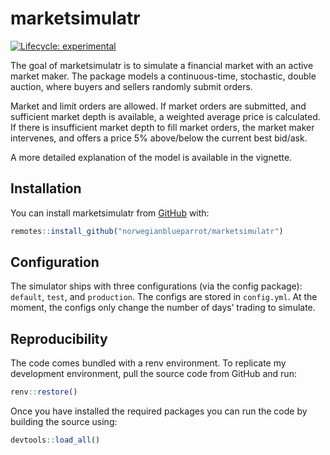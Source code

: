
<!-- README.md is generated from README.Rmd. Please edit that file -->

# marketsimulatr

<!-- badges: start -->

[![Lifecycle:
experimental](https://img.shields.io/badge/lifecycle-experimental-orange.svg)](https://lifecycle.r-lib.org/articles/stages.html#experimental)
<!-- badges: end -->

The goal of marketsimulatr is to simulate a financial market with an
active market maker. The package models a continuous-time, stochastic,
double auction, where buyers and sellers randomly submit orders.

Market and limit orders are allowed. If market orders are submitted, and
sufficient market depth is available, a weighted average price is
calculated. If there is insufficient market depth to fill market orders,
the market maker intervenes, and offers a price 5% above/below the
current best bid/ask.

A more detailed explanation of the model is available in the vignette.

## Installation

You can install marketsimulatr from [GitHub](https://www.github.com)
with:

``` r
remotes::install_github("norwegianblueparrot/marketsimulatr")
```

## Configuration

The simulator ships with three configurations (via the config package):
`default`, `test`, and `production`. The configs are stored in
`config.yml`. At the moment, the configs only change the number of days’
trading to simulate.

## Reproducibility

The code comes bundled with a renv environment. To replicate my
development environment, pull the source code from GitHub and run:

``` r
renv::restore()
```

Once you have installed the required packages you can run the code by
building the source using:

``` r
devtools::load_all()
```
